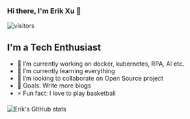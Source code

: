 ### Hi there, I'm Erik Xu 👋  

![visitors](https://visitor-badge.glitch.me/badge?page_id=ErikXu.visitor-badge)

## I'm a Tech Enthusiast

- 🔭 I’m currently working on docker, kubernetes, RPA, AI etc.
- 🌱 I’m currently learning everything 
- 👯 I’m looking to collaborate on Open Source project
- 🥅 Goals: Write more blogs
- ⚡ Fun fact: I love to play basketball

![Erik's GitHub stats](https://github-readme-stats.vercel.app/api?username=ErikXu&show_icons=true)
